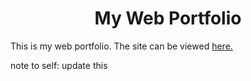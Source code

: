 <h1 align="center">My Web Portfolio</h1>

This is my web portfolio. The site can be viewed <a href="" target="_blank">here.</a>

note to self:
    update this